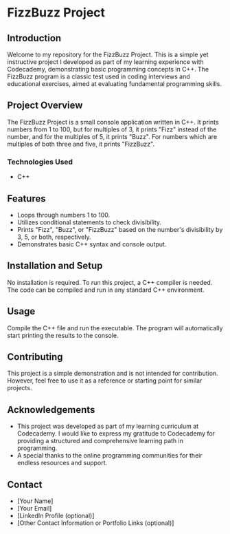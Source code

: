 # FizzBuzz Project

## Introduction
Welcome to my repository for the FizzBuzz Project. This is a simple yet instructive project I developed as part of my learning experience with Codecademy, demonstrating basic programming concepts in C++. The FizzBuzz program is a classic test used in coding interviews and educational exercises, aimed at evaluating fundamental programming skills.

## Project Overview
The FizzBuzz Project is a small console application written in C++. It prints numbers from 1 to 100, but for multiples of 3, it prints "Fizz" instead of the number, and for the multiples of 5, it prints "Buzz". For numbers which are multiples of both three and five, it prints "FizzBuzz".

### Technologies Used
- C++

## Features
- Loops through numbers 1 to 100.
- Utilizes conditional statements to check divisibility.
- Prints "Fizz", "Buzz", or "FizzBuzz" based on the number's divisibility by 3, 5, or both, respectively.
- Demonstrates basic C++ syntax and console output.

## Installation and Setup
No installation is required. To run this project, a C++ compiler is needed. The code can be compiled and run in any standard C++ environment.

## Usage
Compile the C++ file and run the executable. The program will automatically start printing the results to the console.

## Contributing
This project is a simple demonstration and is not intended for contribution. However, feel free to use it as a reference or starting point for similar projects.

## Acknowledgements
- This project was developed as part of my learning curriculum at Codecademy. I would like to express my gratitude to Codecademy for providing a structured and comprehensive learning path in programming.
- A special thanks to the online programming communities for their endless resources and support.

## Contact
- [Your Name]
- [Your Email]
- [LinkedIn Profile (optional)]
- [Other Contact Information or Portfolio Links (optional)]
